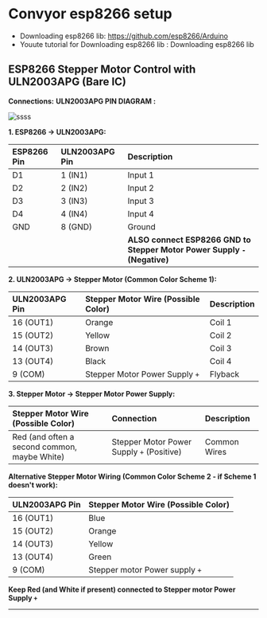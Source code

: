 # Convyor esp8266 setup 
  - Downloading esp8266 lib: https://github.com/esp8266/Arduino
  - Youute tutorial for Downloading esp8266 lib : Downloading esp8266 lib

## ESP8266 Stepper Motor Control with ULN2003APG (Bare IC)

**Connections:**
**ULN2003APG PIN DIAGRAM :**

![ssss](https://github.com/user-attachments/assets/53dc2ff6-2e0f-4234-bbc2-815a4b789d98)

**1. ESP8266 -> ULN2003APG:**

| ESP8266 Pin | ULN2003APG Pin | Description       |
| :---------- | :------------- | :---------------- |
| D1          | 1 (IN1)        | Input 1           |
| D2          | 2 (IN2)        | Input 2           |
| D3          | 3 (IN3)        | Input 3           |
| D4          | 4 (IN4)        | Input 4           |
| GND         | 8 (GND)        | Ground            |
|             |                | **ALSO connect ESP8266 GND to Stepper Motor Power Supply `-` (Negative)** |

**2. ULN2003APG -> Stepper Motor (Common Color Scheme 1):**

| ULN2003APG Pin | Stepper Motor Wire (Possible Color) | Description |
| :------------- | :--------------------------------- | :---------- |
| 16 (OUT1)      | Orange                             | Coil 1      |
| 15 (OUT2)      | Yellow                             | Coil 2      |
| 14 (OUT3)      | Brown                              | Coil 3      |
| 13 (OUT4)      | Black                              | Coil 4      |
| 9 (COM)       | Stepper Motor Power Supply `+`      | Flyback     |

**3. Stepper Motor -> Stepper Motor Power Supply:**

| Stepper Motor Wire (Possible Color) | Connection                               | Description    |
| :--------------------------------- | :--------------------------------------- | :------------- |
| Red (and often a second common, maybe White) | Stepper Motor Power Supply `+` (Positive) | Common Wires |

**Alternative Stepper Motor Wiring (Common Color Scheme 2 - if Scheme 1 doesn't work):**

| ULN2003APG Pin | Stepper Motor Wire (Possible Color) |
| :------------- | :--------------------------------- |
| 16 (OUT1)      | Blue                              |
| 15 (OUT2)      | Orange                             |
| 14 (OUT3)      | Yellow                             |
| 13 (OUT4)      | Green                             |
| 9 (COM)        | Stepper motor Power supply `+`    |

**Keep Red (and White if present) connected to Stepper motor Power Supply `+`**

---


